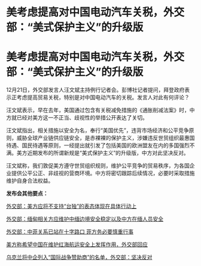 # 美考虑提高对中国电动汽车关税，外交部：“美式保护主义”的升级版

# 美考虑提高对中国电动汽车关税，外交部：“美式保护主义”的升级版

12月21日，外交部发言人汪文斌主持例行记者会。彭博社记者提问，拜登政府表示正考虑提高贸易关税，特别是对中国电动汽车的关税。发言人对此有何评论？

汪文斌表示，早在去年，美国通过包含有关税减免措施的《通胀削减法案》时，中方就已经对美方这一不正当、歧视性的举措公开表达了关切。

汪文斌指出，相关措施以安全为名，奉行“美国优先”，违背市场经济和公平竞争原则，威胁全球产业链供应链安全，是赤裸裸的保护主义，涉嫌违反世贸组织最惠国待遇、国民待遇等原则，一经提出就引发了包括美国的欧洲盟友在内的多国强烈不满。美方近期发布的所谓新规是“美式保护主义”的升级版，中方对此坚决反对。

汪文斌称，我们敦促美方遵守世贸组织规则，维护公平竞争的贸易秩序，为各国企业提供公平公正、非歧视的营商环境。中方将密切跟踪后续情况，必要时采取措施维护自身合法权益。

**发布会其他要点：**

[外交部：美方应将不支持“台独”的表态体现在具体行动上](https://news.qq.com/rain/a/20231221A05W8M00)

[外交部：缅甸相关方应维护中缅边境安全稳定以及中方在缅人员安全](https://news.qq.com/rain/a/20231221A05TP600)

[外交部：中菲关系已站在十字路口 菲方务必要慎重行事](https://news.qq.com/rain/a/20231221A05TOV00)

[美方称希望中国在维护红海航运安全上发挥作用，外交部回应](https://news.qq.com/rain/a/20231221A05TN400)

[乌克兰将中企列入“国际战争赞助商”的名单，外交部：坚决反对](https://news.qq.com/rain/a/20231221A05QGT00)

